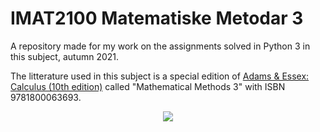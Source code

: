 # IMAT2100 Matematiske Metodar 3
A repository made for my work on the assignments solved in Python 3 in this subject, autumn 2021.

The litterature used in this subject is a special edition of [Adams & Essex: Calculus (10th edition)](https://www.pearson.com/se/Nordics-Higher-Education/subject-catalogue/mathematics/Calculus-A-Complete-Course-Adams-10e.html) called "Mathematical Methods 3" with ISBN 9781800063693.

<p align="center">
  <img src="https://github.com/haavardok/IMAT2100_matematiske_metodar_3/blob/main/pictures/good_ol_book.png?raw=true" "Good ol' book">
</p>
